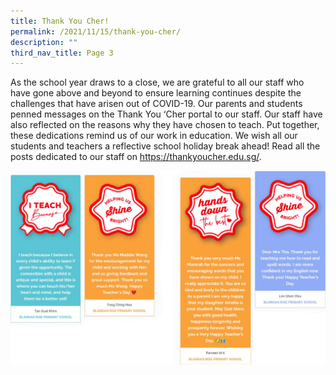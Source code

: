 ```yaml
---
title: Thank You Cher!
permalink: /2021/11/15/thank-you-cher/
description: ""
third_nav_title: Page 3
---
```

<p>As the school year draws to a close, we are grateful to all our staff who have gone above and beyond to ensure learning continues despite the challenges that have arisen out of COVID-19. Our parents and students penned messages on the&nbsp;Thank&nbsp;You&nbsp;&lsquo;Cher&nbsp;portal to our staff. Our staff have also reflected on the reasons why they have chosen to teach. Put together, these dedications remind us of our work in education. We wish all our students and teachers a reflective school holiday break ahead! Read all the posts dedicated to our staff on&nbsp;<a href="https://thankyoucher.edu.sg/" target="_blank" rel="noreferrer noopener">https://thankyoucher.edu.sg/</a>.</p>
<img src="/images/cher.png">
